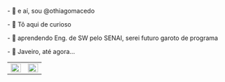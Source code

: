 <!DOCTYPE html>
<body>
<p> - 👋 e aí, sou @othiagomacedo </p>
<p> - 👀 Tô aqui de curioso </p>
<p>- 🌱 aprendendo Eng. de SW pelo SENAI, serei futuro garoto de programa </p>
<p>- 💞️ Javeiro, até agora...<p>
</body>

<table><tr><td valign="top" width="50%">

<img src="https://github-readme-stats.vercel.app/api?username=othiagomacedo&custom_title=Status&show_icons=true&count_private=true&hide_border=true&theme=github_dark" align="left" style="width: 100%" />

</td><td valign="top" width="50%">

<img src="https://streak-stats.demolab.com/?user=othiagomacedo&theme=github_dark&hide_border=true" align="left" style="width: 100%" />

</td></tr></table>